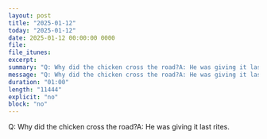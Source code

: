 ```yaml
---
layout: post
title: "2025-01-12"
today: "2025-01-12"
date: 2025-01-12 00:00:00 0000
file:
file_itunes:
excerpt:
summary: "Q: Why did the chicken cross the road?A: He was giving it last rites."
message: "Q: Why did the chicken cross the road?A: He was giving it last rites."
duration: "01:00"
length: "11444"
explicit: "no"
block: "no"
---
```

Q: Why did the chicken cross the road?A: He was giving it last rites.

